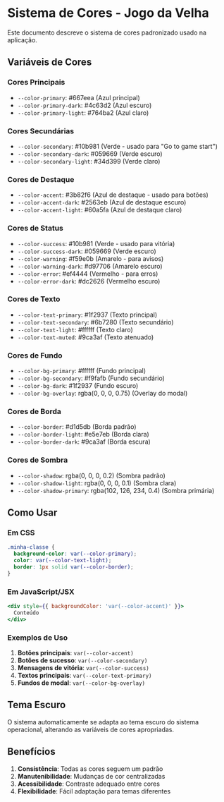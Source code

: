 # Sistema de Cores - Jogo da Velha

Este documento descreve o sistema de cores padronizado usado na aplicação.

## Variáveis de Cores

### Cores Principais
- `--color-primary`: #667eea (Azul principal)
- `--color-primary-dark`: #4c63d2 (Azul escuro)
- `--color-primary-light`: #764ba2 (Azul claro)

### Cores Secundárias
- `--color-secondary`: #10b981 (Verde - usado para "Go to game start")
- `--color-secondary-dark`: #059669 (Verde escuro)
- `--color-secondary-light`: #34d399 (Verde claro)

### Cores de Destaque
- `--color-accent`: #3b82f6 (Azul de destaque - usado para botões)
- `--color-accent-dark`: #2563eb (Azul de destaque escuro)
- `--color-accent-light`: #60a5fa (Azul de destaque claro)

### Cores de Status
- `--color-success`: #10b981 (Verde - usado para vitória)
- `--color-success-dark`: #059669 (Verde escuro)
- `--color-warning`: #f59e0b (Amarelo - para avisos)
- `--color-warning-dark`: #d97706 (Amarelo escuro)
- `--color-error`: #ef4444 (Vermelho - para erros)
- `--color-error-dark`: #dc2626 (Vermelho escuro)

### Cores de Texto
- `--color-text-primary`: #1f2937 (Texto principal)
- `--color-text-secondary`: #6b7280 (Texto secundário)
- `--color-text-light`: #ffffff (Texto claro)
- `--color-text-muted`: #9ca3af (Texto atenuado)

### Cores de Fundo
- `--color-bg-primary`: #ffffff (Fundo principal)
- `--color-bg-secondary`: #f9fafb (Fundo secundário)
- `--color-bg-dark`: #1f2937 (Fundo escuro)
- `--color-bg-overlay`: rgba(0, 0, 0, 0.75) (Overlay do modal)

### Cores de Borda
- `--color-border`: #d1d5db (Borda padrão)
- `--color-border-light`: #e5e7eb (Borda clara)
- `--color-border-dark`: #9ca3af (Borda escura)

### Cores de Sombra
- `--color-shadow`: rgba(0, 0, 0, 0.2) (Sombra padrão)
- `--color-shadow-light`: rgba(0, 0, 0, 0.1) (Sombra clara)
- `--color-shadow-primary`: rgba(102, 126, 234, 0.4) (Sombra primária)

## Como Usar

### Em CSS
```css
.minha-classe {
  background-color: var(--color-primary);
  color: var(--color-text-light);
  border: 1px solid var(--color-border);
}
```

### Em JavaScript/JSX
```jsx
<div style={{ backgroundColor: 'var(--color-accent)' }}>
  Conteúdo
</div>
```

### Exemplos de Uso

1. **Botões principais**: `var(--color-accent)`
2. **Botões de sucesso**: `var(--color-secondary)`
3. **Mensagens de vitória**: `var(--color-success)`
4. **Textos principais**: `var(--color-text-primary)`
5. **Fundos de modal**: `var(--color-bg-overlay)`

## Tema Escuro

O sistema automaticamente se adapta ao tema escuro do sistema operacional, alterando as variáveis de cores apropriadas.

## Benefícios

1. **Consistência**: Todas as cores seguem um padrão
2. **Manutenibilidade**: Mudanças de cor centralizadas
3. **Acessibilidade**: Contraste adequado entre cores
4. **Flexibilidade**: Fácil adaptação para temas diferentes 